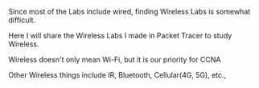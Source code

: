 Since most of the Labs include wired, finding Wireless Labs is somewhat difficult.

Here I will share the Wireless Labs I made in Packet Tracer to study Wireless.

Wireless doesn't only mean Wi-Fi, but it is our priority for CCNA

Other Wireless things include IR, Bluetooth, Cellular(4G, 5G), etc.,
